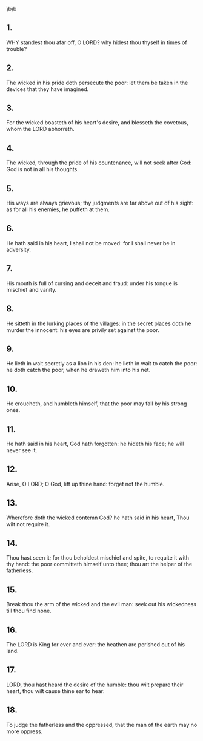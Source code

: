 \b\b
## 1.
WHY standest thou afar off, O LORD?  why hidest thou thyself in times of trouble?
## 2.
The wicked in his pride doth persecute the poor: let them be taken in the devices that they have imagined.
## 3.
For the wicked boasteth of his heart's desire, and blesseth the covetous, whom the LORD abhorreth.
## 4.
The wicked, through the pride of his countenance, will not seek after God: God is not in all his thoughts.
## 5.
His ways are always grievous; thy judgments are far above out of his sight: as for all his enemies, he puffeth at them.
## 6.
He hath said in his heart, I shall not be moved: for I shall never be in adversity.
## 7.
His mouth is full of cursing and deceit and fraud: under his tongue is mischief and vanity.
## 8.
He sitteth in the lurking places of the villages: in the secret places doth he murder the innocent: his eyes are privily set against the poor.
## 9.
He lieth in wait secretly as a lion in his den: he lieth in wait to catch the poor: he doth catch the poor, when he draweth him into his net.
## 10.
He croucheth, and humbleth himself, that the poor may fall by his strong ones.
## 11.
He hath said in his heart, God hath forgotten: he hideth his face; he will never see it.
## 12.
Arise, O LORD; O God, lift up thine hand: forget not the humble.
## 13.
Wherefore doth the wicked contemn God?  he hath said in his heart, Thou wilt not require it.
## 14.
Thou hast seen it; for thou beholdest mischief and spite, to requite it with thy hand: the poor committeth himself unto thee; thou art the helper of the fatherless.
## 15.
Break thou the arm of the wicked and the evil man: seek out his wickedness till thou find none.
## 16.
The LORD is King for ever and ever: the heathen are perished out of his land.
## 17.
LORD, thou hast heard the desire of the humble: thou wilt prepare their heart, thou wilt cause thine ear to hear:
## 18.
To judge the fatherless and the oppressed, that the man of the earth may no more oppress.
